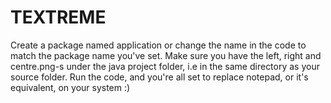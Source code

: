 # TEXTREME
Create a package named application or change the name in the code to match the package name you've set.
Make sure you have the left, right and centre.png-s under the java project folder, i.e in the same directory as your source folder.
Run the code, and you're all set to replace notepad, or it's equivalent, on your system :) 
